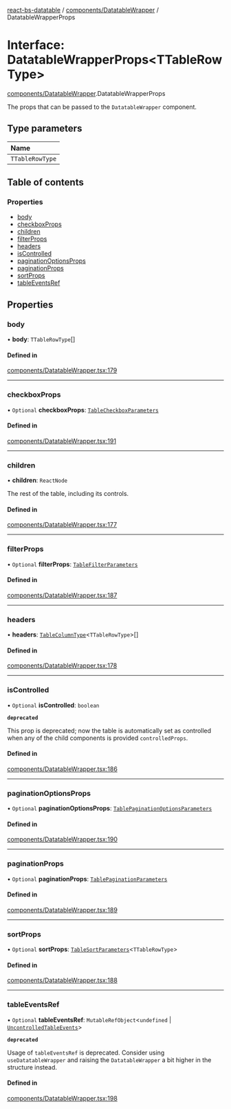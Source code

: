 [react-bs-datatable](../README.md) / [components/DatatableWrapper](../modules/components_DatatableWrapper.md) / DatatableWrapperProps

# Interface: DatatableWrapperProps<TTableRowType\>

[components/DatatableWrapper](../modules/components_DatatableWrapper.md).DatatableWrapperProps

The props that can be passed to the `DatatableWrapper` component.

## Type parameters

| Name |
| :------ |
| `TTableRowType` |

## Table of contents

### Properties

- [body](components_DatatableWrapper.DatatableWrapperProps.md#body)
- [checkboxProps](components_DatatableWrapper.DatatableWrapperProps.md#checkboxprops)
- [children](components_DatatableWrapper.DatatableWrapperProps.md#children)
- [filterProps](components_DatatableWrapper.DatatableWrapperProps.md#filterprops)
- [headers](components_DatatableWrapper.DatatableWrapperProps.md#headers)
- [isControlled](components_DatatableWrapper.DatatableWrapperProps.md#iscontrolled)
- [paginationOptionsProps](components_DatatableWrapper.DatatableWrapperProps.md#paginationoptionsprops)
- [paginationProps](components_DatatableWrapper.DatatableWrapperProps.md#paginationprops)
- [sortProps](components_DatatableWrapper.DatatableWrapperProps.md#sortprops)
- [tableEventsRef](components_DatatableWrapper.DatatableWrapperProps.md#tableeventsref)

## Properties

### body

• **body**: `TTableRowType`[]

#### Defined in

[components/DatatableWrapper.tsx:179](https://github.com/imballinst/react-bs-datatable/blob/23c9527/src/components/DatatableWrapper.tsx#L179)

___

### checkboxProps

• `Optional` **checkboxProps**: [`TableCheckboxParameters`](components_DatatableWrapper.TableCheckboxParameters.md)

#### Defined in

[components/DatatableWrapper.tsx:191](https://github.com/imballinst/react-bs-datatable/blob/23c9527/src/components/DatatableWrapper.tsx#L191)

___

### children

• **children**: `ReactNode`

The rest of the table, including its controls.

#### Defined in

[components/DatatableWrapper.tsx:177](https://github.com/imballinst/react-bs-datatable/blob/23c9527/src/components/DatatableWrapper.tsx#L177)

___

### filterProps

• `Optional` **filterProps**: [`TableFilterParameters`](components_DatatableWrapper.TableFilterParameters.md)

#### Defined in

[components/DatatableWrapper.tsx:187](https://github.com/imballinst/react-bs-datatable/blob/23c9527/src/components/DatatableWrapper.tsx#L187)

___

### headers

• **headers**: [`TableColumnType`](helpers_types.TableColumnType.md)<`TTableRowType`\>[]

#### Defined in

[components/DatatableWrapper.tsx:178](https://github.com/imballinst/react-bs-datatable/blob/23c9527/src/components/DatatableWrapper.tsx#L178)

___

### isControlled

• `Optional` **isControlled**: `boolean`

**`deprecated`**

This prop is deprecated; now the table is automatically set as controlled
when any of the child components is provided `controlledProps`.

#### Defined in

[components/DatatableWrapper.tsx:186](https://github.com/imballinst/react-bs-datatable/blob/23c9527/src/components/DatatableWrapper.tsx#L186)

___

### paginationOptionsProps

• `Optional` **paginationOptionsProps**: [`TablePaginationOptionsParameters`](components_DatatableWrapper.TablePaginationOptionsParameters.md)

#### Defined in

[components/DatatableWrapper.tsx:190](https://github.com/imballinst/react-bs-datatable/blob/23c9527/src/components/DatatableWrapper.tsx#L190)

___

### paginationProps

• `Optional` **paginationProps**: [`TablePaginationParameters`](components_DatatableWrapper.TablePaginationParameters.md)

#### Defined in

[components/DatatableWrapper.tsx:189](https://github.com/imballinst/react-bs-datatable/blob/23c9527/src/components/DatatableWrapper.tsx#L189)

___

### sortProps

• `Optional` **sortProps**: [`TableSortParameters`](components_DatatableWrapper.TableSortParameters.md)<`TTableRowType`\>

#### Defined in

[components/DatatableWrapper.tsx:188](https://github.com/imballinst/react-bs-datatable/blob/23c9527/src/components/DatatableWrapper.tsx#L188)

___

### tableEventsRef

• `Optional` **tableEventsRef**: `MutableRefObject`<`undefined` \| [`UncontrolledTableEvents`](components_DatatableWrapper.UncontrolledTableEvents.md)\>

**`deprecated`**

Usage of `tableEventsRef` is deprecated. Consider using `useDatatableWrapper`
and raising the `DatatableWrapper` a bit higher in the structure instead.

#### Defined in

[components/DatatableWrapper.tsx:198](https://github.com/imballinst/react-bs-datatable/blob/23c9527/src/components/DatatableWrapper.tsx#L198)
